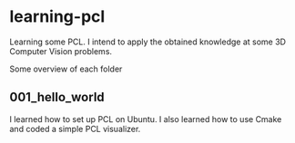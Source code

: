 # learning-pcl
Learning some PCL. I intend to apply the obtained knowledge at some 3D Computer Vision problems.

Some overview of each folder

## 001_hello_world

I learned how to set up PCL on Ubuntu. I also learned how to use Cmake and coded a simple PCL visualizer.
